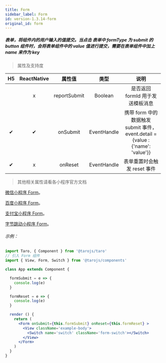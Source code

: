 ```yaml
---
title: Form
sidebar_label: Form
id: version-1.3.14-form
original_id: form
---
```


##### 表单，将组件内的用户输入的值提交。当点击 表单中 formType 为 submit 的 button 组件时，会将表单组件中的 value 值进行提交，需要在表单组件中加上 name 来作为 key

> 属性及支持度

| H5 | ReactNative | 属性值 | 类型 | 说明 |
| :-: | :-: | :-: |:-: | :-: |
|  | x | reportSubmit | Boolean | 是否返回 formId 用于发送模板消息 |
| ✔ | ✔ | onSubmit | EventHandle | 携带 form 中的数据触发 submit 事件，event.detail = {value : {'name': 'value'}} |
| ✔ | x | onReset | EventHandle | 表单重置时会触发 reset 事件 |

>其他相关属性请看各小程序官方文档

[微信小程序 Form](https://developers.weixin.qq.com/miniprogram/dev/component/form.html)。

[百度小程序 Form](https://smartprogram.baidu.com/docs/develop/component/formlist/#form)。

[支付宝小程序 Form](https://docs.alipay.com/mini/component/form)。

[字节跳动小程序 Form](https://developer.toutiao.com/docs/comp/form.html)。


###### 示例：
```jsx
import Taro, { Component } from '@tarojs/taro'
// 引入 Form 组件
import { View, Form, Switch } from '@tarojs/components'

class App extends Component {

  formSubmit = e => {
    console.log(e)
  }

  formReset = e => {
    console.log(e)
  }

  render () {
    return (
      <Form onSubmit={this.formSubmit} onReset={this.formReset} >
        <View className='example-body'>
          <Switch name='switch' className='form-switch'></Switch>
        </View>
      </Form>
    )
  }
}
```

